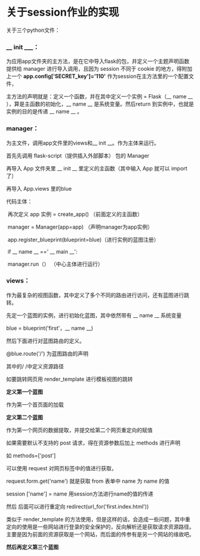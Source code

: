 # 关于session作业的实现

关于三个python文件：

### __ init ___：

为应用app文件夹的主方法，是在它中导入flask的包，并定义一个主题声明函数提供给 manager 进行导入调用，且因为 session 不同于 cookie 的地方，得附加上一个 **app.config['SECRET_key']='110'** 作为session在主方法里的一个配置文件，

主方法的声明就是：定义一个函数，并在其中定义一个实例 = Flask（__ name   __ ），算是主函数的初始化，__ name __ 是系统变量。然后return 到实例中，也就是实例的目的是传递 __ name __ 。

### manager：

为主文件，调用app文件里的views和__ init __。作为主体来运行。

首先先调用 flask-script（提供插入外部脚本） 包的 Manager

再导入 App 文件夹里 __ init __ 里定义的主函数（其中输入 App 就可以 import了）

再导入 App.views 里的blue

 代码主体：

​			再次定义 app 实例 = create_app()  （前面定义的主函数）

​					manager = Manager(app=app)  （声明manager为app实例）

​					app.register_blueprint(blueprint=blue)（进行实例的蓝图注册）

​			if __ name __ ==' __ main __':

​					manager.run（） （中心主体进行运行）

### views：

作为最复杂的视图函数，其中定义了多个不同的路由进行访问，还有蓝图进行跳转。

先定一个蓝图的实例，进行初始化蓝图，其中依然带有 __ name __ 系统变量

blue = blueprint('first'，__ name __)

然后下面进行对蓝图路由的定义。

@blue.route('/') 为蓝图路由的声明

其中的/ /中定义资源路径

如要跳转网页用 render_template 进行模板视图的跳转

**定义第一个蓝图**

作为第一个首页面的加载

**定义第二个蓝图**

作为第一个网页的数据提取，并提交给第二个网页重定向的赋值

如果需要默认不支持的 post 请求，得在资源参数后加上 methods 进行声明

如 methods=['post']

可以使用 request 对网页标签中的值进行获取，

request.form.get('name')  就是获取 from 表单中 name 为 name 的值

session ['name'] = name 用session方法进行name的值的传递

然后 后面可以进行重定向 redirect(url_for('first.index.html'))

类似于 render_template 的方法使用，但是这样的话，会造成一些问题，其中重定向的使用是一些网站进行登录的安全保护的，反向解析还是获取请求资源路径。主要是因为前面的资源获取是一个网站，而后面的传参有是另一个网站的缘故吧。

**然后再定义第三个蓝图**

